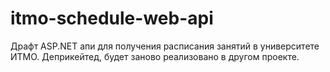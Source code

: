 # itmo-schedule-web-api

Драфт ASP.NET апи для получения расписания занятий в университете ИТМО. Деприкейтед, будет заново реализовано в другом проекте.
